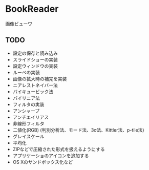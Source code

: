 BookReader
==========

画像ビューワ

## TODO
* 設定の保存と読み込み
* スライドショーの実装
* 設定ウィンドウの実装
* ルーペの実装
* 画像の拡大時の補完を実装
 * ニアレストネイバー法
 * バイキュービック法
 * バイリニア法
* フィルタの実装
 * アンシャープ
 * アンチエイリアス
 * 非線形フィルタ
 * 二値化(RGB) (判別分析法、モード法、3σ法、Kittler法、p-tile法)
 * グレイスケール
 * 平均化
* ZIPなどで圧縮された形式を扱えるようにする
* アプリケーショのアイコンを追加する
* OS Xのサンドボックス化など
